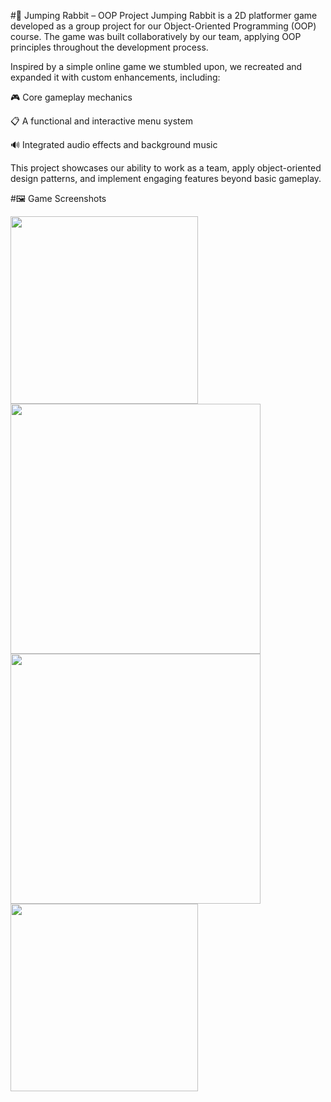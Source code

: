 #🐰 Jumping Rabbit – OOP Project
Jumping Rabbit is a 2D platformer game developed as a group project for our Object-Oriented Programming (OOP) course. The game was built collaboratively by our team, applying OOP principles throughout the development process.

Inspired by a simple online game we stumbled upon, we recreated and expanded it with custom enhancements, including:

🎮 Core gameplay mechanics

📋 A functional and interactive menu system

🔊 Integrated audio effects and background music

This project showcases our ability to work as a team, apply object-oriented design patterns, and implement engaging features beyond basic gameplay.

#🖼️ Game Screenshots
<p float="left"> <img src="https://github.com/user-attachments/assets/58838ac1-1aaa-4fea-82ca-9812d0becb56" width="300"/> <img src="https://github.com/user-attachments/assets/b9eef563-18db-43e3-9b74-1857cc70a36c" width="400"/> <img src="https://github.com/user-attachments/assets/d88fcd90-4db1-4c63-99eb-56147b1f0598" width="400"/> <img src="https://github.com/user-attachments/assets/03e3764c-d6b6-4906-816b-9412f9862e52" width="300"/> </p>
